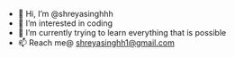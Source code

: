 - 👋 Hi, I’m @shreyasinghhh
- 👀 I’m interested in coding
- 🌱 I’m currently trying to learn everything that is possible
- 📫 Reach me@ shreyasinghh1@gmail.com 

<!---
shreyasinghhh/shreyasinghhh is a ✨ special ✨ repository because its `README.md` (this file) appears on your GitHub profile.
You can click the Preview link to take a look at your changes.
--->
